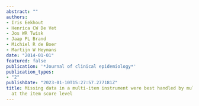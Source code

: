 ```yaml
---
abstract: ""
authors:
- Iris Eekhout
- Henrica CW De Vet
- Jos WR Twisk
- Jaap PL Brand
- Michiel R de Boer
- Martijn W Heymans
date: "2014-01-01"
featured: false
publication: '*Journal of clinical epidemiology*'
publication_types:
- "2"
publishDate: "2023-01-10T15:27:57.277181Z"
title: Missing data in a multi-item instrument were best handled by multiple imputation
  at the item score level
---
```


